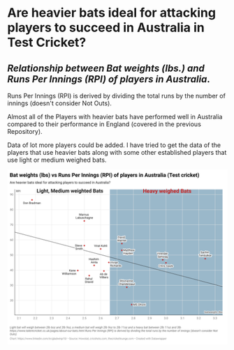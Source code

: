 
# Are heavier bats ideal for attacking players to succeed in Australia in Test Cricket?

## *Relationship between Bat weights (lbs.) and Runs Per Innings (RPI) of players in Australia*.

Runs Per Innings (RPI) is derived by dividing the total runs by the number of innings (doesn't consider Not Outs). 

Almost all of the Players with heavier bats have performed well in Australia compared to their performance in England (covered in the previous Repository).

Data of lot more players could be added. I have tried to get the data of the players that use heavier bats along with some other established players that use light or medium weighed bats.


![Bat weights (lbs.) and Runs Per Innings (RPI](https://github.com/Gladwin10/Cricket_analysis_Australia/blob/main/Bat%20weights%20(lbs)%20vs%20Runs%20Per%20Innings%20(RPI)%20of%20players%20in%20Australia%20(Test%20cricket).png)
